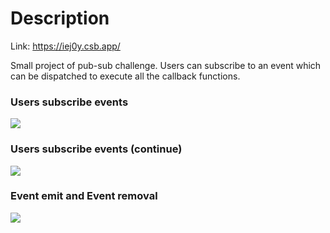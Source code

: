 # Description

Link: https://iej0y.csb.app/

Small project of pub-sub challenge. Users can subscribe to an event which can be dispatched to execute all the callback functions.

### Users subscribe events
![](https://media.giphy.com/media/ZA57gICE8bFxcuzf5S/giphy.gif)

### Users subscribe events (continue)
![](https://media.giphy.com/media/VEsyVwaGLQel6C7VLA/giphy.gif)

### Event emit and Event removal
![](https://media.giphy.com/media/Q8xNNQJRa69sv9GlBO/giphy.gif)

